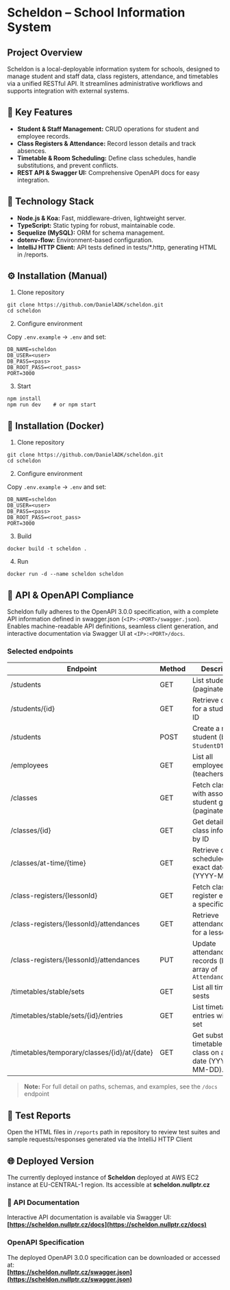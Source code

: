 # Scheldon – School Information System

## Project Overview

Scheldon is a local-deployable information system for schools, designed to manage student and staff data, class registers, attendance, and timetables via a unified RESTful API. It streamlines administrative workflows and supports integration with external systems.
## 🚀 Key Features

- **Student & Staff Management:** CRUD operations for student and employee records.
- **Class Registers & Attendance:** Record lesson details and track absences.
- **Timetable & Room Scheduling:** Define class schedules, handle substitutions, and prevent conflicts.
- **REST API & Swagger UI:** Comprehensive OpenAPI docs for easy integration.

## 🔧 Technology Stack

- **Node.js & Koa:** Fast, middleware-driven, lightweight server.
- **TypeScript:** Static typing for robust, maintainable code.
- **Sequelize (MySQL):** ORM for schema management.
- **dotenv-flow:** Environment-based configuration.
- **IntelliJ HTTP Client:** API tests defined in tests/*.http, generating HTML in /reports.

## ⚙️ Installation (Manual)

1. Clone repository
```
git clone https://github.com/DanielADK/scheldon.git
cd scheldon
```
2. Configure environment

Copy `.env.example` → `.env` and set:
```
DB_NAME=scheldon
DB_USER=<user>
DB_PASS=<pass>
DB_ROOT_PASS=<root_pass>
PORT=3000
```
3. Start
```
npm install
npm run dev    # or npm start
```

## 🐳️ Installation (Docker)

1. Clone repository
```
git clone https://github.com/DanielADK/scheldon.git
cd scheldon
```
2. Configure environment

Copy `.env.example` → `.env` and set:
```
DB_NAME=scheldon
DB_USER=<user>
DB_PASS=<pass>
DB_ROOT_PASS=<root_pass>
PORT=3000
```
3. Build
```
docker build -t scheldon .
```

4. Run
```
docker run -d --name scheldon scheldon
```

## 📡 API & OpenAPI Compliance
Scheldon fully adheres to the OpenAPI 3.0.0 specification, with a complete API information defined in swagger.json (`<IP>:<PORT>/swagger.json`). Enables machine-readable API definitions, seamless client generation, and interactive documentation via Swagger UI at `<IP>:<PORT>/docs`.

### Selected endpoints

| Endpoint                                | Method | Description                                                          |
|-----------------------------------------|------|----------------------------------------------------------------------|
| /students                               | GET  | List students (paginated)                                            |
| /students/{id}                          | GET  | Retrieve details for a student by ID                                 |
| /students                               | POST | Create a new student (body: `StudentDTO`)                            |
| /employees                              | GET  | List all employees (teachers/staff).                                 |
| /classes                                | GET  | Fetch classes with associated student groups (paginated)             |
| /classes/{id}                           | GET  | Get detailed class information by ID                                 |
| /classes/at-time/{time}                 | GET  | Retrieve classes scheduled at an exact date-time (YYYY-MM-DD)        |
| /class-registers/{lessonId}             | GET  | Fetch class register entry for a specific lesson.                    |
| /class-registers/{lessonId}/attendances | GET  | Retrieve attendance list for a lesson.                               |
| /class-registers/{lessonId}/attendances | PUT  | Update attendance records (body: array of `AttendanceUpdate`         |
| /timetables/stable/sets                 | GET  | List all timetable sests                                             |
| /timetables/stable/sets/{id}/entries    | GET  | List timetable entries within a set                                  |
| /timetables/temporary/classes/{id}/at/{date}| GET  | Get substitution timetable for a class on a given date (YYYY-MM-DD). |
> **Note:** For full detail on paths, schemas, and examples, see the `/docs` endpoint

## 📝 Test Reports
Open the HTML files in `/reports` path in repository to review test suites and sample requests/responses generated via the IntelliJ HTTP Client

## 🌐 Deployed Version

The currently deployed instance of **Scheldon** deployed at AWS EC2 instance at EU-CENTRAL-1 region. Its accessible at **scheldon.nullptr.cz**

### 📡 API Documentation

Interactive API documentation is available via Swagger UI:  
**[https://scheldon.nullptr.cz/docs](https://scheldon.nullptr.cz/docs)**

### OpenAPI Specification

The deployed OpenAPI 3.0.0 specification can be downloaded or accessed at:  
**[https://scheldon.nullptr.cz/swagger.json](https://scheldon.nullptr.cz/swagger.json)**